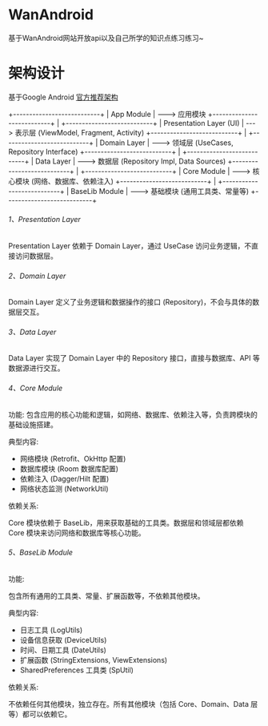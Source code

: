 # WanAndroid

基于WanAndroid网站开放api以及自己所学的知识点练习练习~

# 架构设计

基于Google Android [官方推荐架构](https://developer.android.google.cn/topic/architecture?hl=zh-cn)

+---------------------------+
|        App Module          |  ---> 应用模块
+---------------------------+
|
+---------------------------+
|   Presentation Layer (UI)  |  ---> 表示层 (ViewModel, Fragment, Activity)
+---------------------------+
|
+---------------------------+
|      Domain Layer          |  ---> 领域层 (UseCases, Repository Interface)
+---------------------------+
|
+---------------------------+
|        Data Layer          |  ---> 数据层 (Repository Impl, Data Sources)
+---------------------------+
|
+---------------------------+
|        Core Module         |  ---> 核心模块 (网络、数据库、依赖注入)
+---------------------------+
|
+---------------------------+
|        BaseLib Module      |  ---> 基础模块 (通用工具类、常量等)
+---------------------------+

###### 1、Presentation Layer

Presentation Layer 依赖于 Domain Layer，通过 UseCase 访问业务逻辑，不直接访问数据层。

###### 2、Domain Layer

Domain Layer 定义了业务逻辑和数据操作的接口 (Repository)，不会与具体的数据层交互。

###### 3、Data Layer

Data Layer 实现了 Domain Layer 中的 Repository 接口，直接与数据库、API 等数据源进行交互。

###### 4、Core Module

功能: 包含应用的核心功能和逻辑，如网络、数据库、依赖注入等，负责跨模块的基础设施搭建。

典型内容:

- 网络模块 (Retrofit、OkHttp 配置)
- 数据库模块 (Room 数据库配置)
- 依赖注入 (Dagger/Hilt 配置)
- 网络状态监测 (NetworkUtil)

依赖关系: 

Core 模块依赖于 BaseLib，用来获取基础的工具类。数据层和领域层都依赖 Core 模块来访问网络和数据库等核心功能。

###### 5、BaseLib Module

功能: 

包含所有通用的工具类、常量、扩展函数等，不依赖其他模块。

典型内容:

- 日志工具 (LogUtils)
- 设备信息获取 (DeviceUtils)
- 时间、日期工具 (DateUtils)
- 扩展函数 (StringExtensions, ViewExtensions)
- SharedPreferences 工具类 (SpUtil)

依赖关系:

不依赖任何其他模块，独立存在。所有其他模块（包括 Core、Domain、Data 层等）都可以依赖它。
